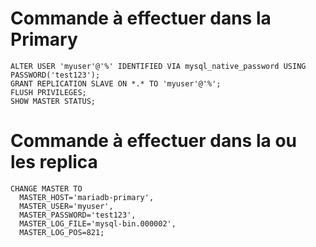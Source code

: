 # Commande à effectuer dans la Primary

```
ALTER USER 'myuser'@'%' IDENTIFIED VIA mysql_native_password USING PASSWORD('test123');
GRANT REPLICATION SLAVE ON *.* TO 'myuser'@'%';
FLUSH PRIVILEGES;
SHOW MASTER STATUS;
```

# Commande à effectuer dans la ou les replica

```
CHANGE MASTER TO
  MASTER_HOST='mariadb-primary',
  MASTER_USER='myuser',
  MASTER_PASSWORD='test123',
  MASTER_LOG_FILE='mysql-bin.000002',
  MASTER_LOG_POS=821;
```